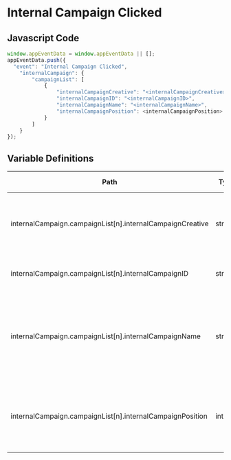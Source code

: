 # Internal Campaign Clicked

### 

## Javascript Code
```js
window.appEventData = window.appEventData || [];
appEventData.push({
  "event": "Internal Campaign Clicked",
    "internalCampaign": {
        "campaignList": [
            {
                "internalCampaignCreative": "<internalCampaignCreative>",
                "internalCampaignID": "<internalCampaignID>",
                "internalCampaignName": "<internalCampaignName>",
                "internalCampaignPosition": <internalCampaignPosition>
            }
        ]
    }
});
```

## Variable Definitions

|Path|Type|Description|Example|Pattern|Min Length|Max Length|Minimum|Maximum|Multiple Of|
| --- | --- | --- | --- | --- | --- | --- | --- | --- | --- |
|internalCampaign.campaignList[n].internalCampaignCreative|string|Describes the creative treatment for an internal campaign|Girl with bike, Mountain Top, River Cruise Danube|||||||
|internalCampaign.campaignList[n].internalCampaignID|string|Unique Identifier of an internal campaign|2345, 56789, 9876|||||||
|internalCampaign.campaignList[n].internalCampaignName|string|The name of the promotion.|Trek bikes for kids, REI Spring Sale 2019, Viking Cruise Fall Specials|||||||
|internalCampaign.campaignList[n].internalCampaignPosition|integer|The position of a internal campaign offering within a list of internal campaigns|1, 5, 78, 3||||1|||




